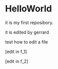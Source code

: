 HelloWorld
==========

it is my first reposibory.

it is edited by gerrard

test how to edit a file

[edit in f_1]

[edit in f_2]
